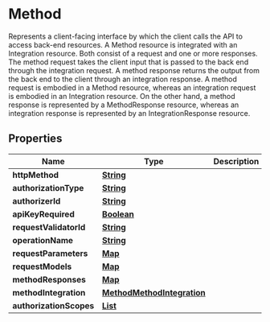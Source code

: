 

# Method

 Represents a client-facing interface by which the client calls the API to access back-end resources. A Method resource is integrated with an Integration resource. Both consist of a request and one or more responses. The method request takes the client input that is passed to the back end through the integration request. A method response returns the output from the back end to the client through an integration response. A method request is embodied in a Method resource, whereas an integration request is embodied in an Integration resource. On the other hand, a method response is represented by a MethodResponse resource, whereas an integration response is represented by an IntegrationResponse resource. 

## Properties

| Name | Type | Description | Notes |
|------------ | ------------- | ------------- | -------------|
|**httpMethod** | [**String**](String.md) |  |  [optional] |
|**authorizationType** | [**String**](String.md) |  |  [optional] |
|**authorizerId** | [**String**](String.md) |  |  [optional] |
|**apiKeyRequired** | [**Boolean**](Boolean.md) |  |  [optional] |
|**requestValidatorId** | [**String**](String.md) |  |  [optional] |
|**operationName** | [**String**](String.md) |  |  [optional] |
|**requestParameters** | [**Map**](Map.md) |  |  [optional] |
|**requestModels** | [**Map**](Map.md) |  |  [optional] |
|**methodResponses** | [**Map**](Map.md) |  |  [optional] |
|**methodIntegration** | [**MethodMethodIntegration**](MethodMethodIntegration.md) |  |  [optional] |
|**authorizationScopes** | [**List**](List.md) |  |  [optional] |



